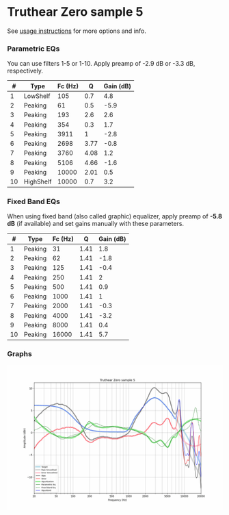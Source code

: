 # Truthear Zero sample 5
See [usage instructions](https://github.com/jaakkopasanen/AutoEq#usage) for more options and info.

### Parametric EQs
You can use filters 1-5 or 1-10. Apply preamp of -2.9 dB or -3.3 dB, respectively.

|   # | Type      |   Fc (Hz) |    Q |   Gain (dB) |
|-----|-----------|-----------|------|-------------|
|   1 | LowShelf  |       105 | 0.7  |         4.8 |
|   2 | Peaking   |        61 | 0.5  |        -5.9 |
|   3 | Peaking   |       193 | 2.6  |         2.6 |
|   4 | Peaking   |       354 | 0.3  |         1.7 |
|   5 | Peaking   |      3911 | 1    |        -2.8 |
|   6 | Peaking   |      2698 | 3.77 |        -0.8 |
|   7 | Peaking   |      3760 | 4.08 |         1.2 |
|   8 | Peaking   |      5106 | 4.66 |        -1.6 |
|   9 | Peaking   |     10000 | 2.01 |         0.5 |
|  10 | HighShelf |     10000 | 0.7  |         3.2 |

### Fixed Band EQs
When using fixed band (also called graphic) equalizer, apply preamp of **-5.8 dB** (if available) and set gains manually with these parameters.

|   # | Type    |   Fc (Hz) |    Q |   Gain (dB) |
|-----|---------|-----------|------|-------------|
|   1 | Peaking |        31 | 1.41 |         1.8 |
|   2 | Peaking |        62 | 1.41 |        -1.8 |
|   3 | Peaking |       125 | 1.41 |        -0.4 |
|   4 | Peaking |       250 | 1.41 |         2   |
|   5 | Peaking |       500 | 1.41 |         0.9 |
|   6 | Peaking |      1000 | 1.41 |         1   |
|   7 | Peaking |      2000 | 1.41 |        -0.3 |
|   8 | Peaking |      4000 | 1.41 |        -3.2 |
|   9 | Peaking |      8000 | 1.41 |         0.4 |
|  10 | Peaking |     16000 | 1.41 |         5.7 |

### Graphs
![](./Truthear%20Zero%20sample%205.png)

